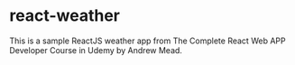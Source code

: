 # react-weather

This is a sample ReactJS weather app from The Complete React Web APP Developer Course in Udemy by Andrew Mead.

